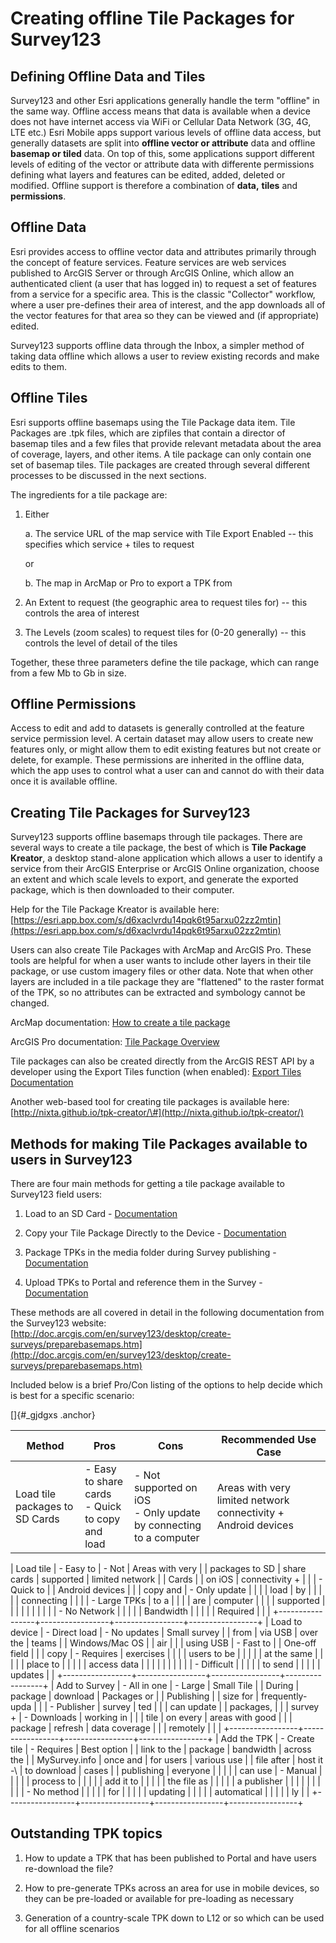 Creating offline Tile Packages for Survey123
============================================

Defining Offline Data and Tiles
-------------------------------

Survey123 and other Esri applications generally handle the term
"offline" in the same way. Offline access means that data is available
when a device does not have internet access via WiFi or Cellular Data
Network (3G, 4G, LTE etc.) Esri Mobile apps support various levels of
offline data access, but generally datasets are split into **offline
vector or attribute** data and offline **basemap or tiled** data. On top
of this, some applications support different levels of editing of the
vector or attribute data with differente permissions defining what
layers and features can be edited, added, deleted or modified. Offline
support is therefore a combination of **data,** **tiles** and
**permissions**.

Offline Data
------------

Esri provides access to offline vector data and attributes primarily
through the concept of feature services. Feature services are web
services published to ArcGIS Server or through ArcGIS Online, which
allow an authenticated client (a user that has logged in) to request a
set of features from a service for a specific area. This is the classic
"Collector" workflow, where a user pre-defines their area of interest,
and the app downloads all of the vector features for that area so they
can be viewed and (if appropriate) edited.

Survey123 supports offline data through the Inbox, a simpler method of
taking data offline which allows a user to review existing records and
make edits to them.

Offline Tiles
-------------

Esri supports offline basemaps using the Tile Package data item. Tile
Packages are .tpk files, which are zipfiles that contain a director of
basemap tiles and a few files that provide relevant metadata about the
area of coverage, layers, and other items. A tile package can only
contain one set of basemap tiles. Tile packages are created through
several different processes to be discussed in the next sections.

The ingredients for a tile package are:

1.  Either

    a.  The service URL of the map service with Tile Export Enabled --
        this specifies which service + tiles to request

    or

    b.  The map in ArcMap or Pro to export a TPK from

<!-- -->

2.  An Extent to request (the geographic area to request tiles for) --
    this controls the area of interest

3.  The Levels (zoom scales) to request tiles for (0-20 generally) --
    this controls the level of detail of the tiles

Together, these three parameters define the tile package, which can
range from a few Mb to Gb in size.

Offline Permissions
-------------------

Access to edit and add to datasets is generally controlled at the
feature service permission level. A certain dataset may allow users to
create new features only, or might allow them to edit existing features
but not create or delete, for example. These permissions are inherited
in the offline data, which the app uses to control what a user can and
cannot do with their data once it is available offline.

Creating Tile Packages for Survey123
------------------------------------

Survey123 supports offline basemaps through tile packages. There are
several ways to create a tile package, the best of which is **Tile
Package Kreator**, a desktop stand-alone application which allows a user
to identify a service from their ArcGIS Enterprise or ArcGIS Online
organization, choose an extent and which scale levels to export, and
generate the exported package, which is then downloaded to their
computer.

Help for the Tile Package Kreator is available here:
[https://esri.app.box.com/s/d6xaclvrdu14pqk6t95arxu02zz2mtin](https://esri.app.box.com/s/d6xaclvrdu14pqk6t95arxu02zz2mtin)

Users can also create Tile Packages with ArcMap and ArcGIS Pro. These
tools are helpful for when a user wants to include other layers in their
tile package, or use custom imagery files or other data. Note that when
other layers are included in a tile package they are "flattened" to the
raster format of the TPK, so no attributes can be extracted and
symbology cannot be changed.

ArcMap documentation: [How to create a tile
package](http://desktop.arcgis.com/en/arcmap/latest/map/working-with-arcmap/how-to-create-a-tile-package.htm)

ArcGIS Pro documentation: [Tile Package
Overview](http://pro.arcgis.com/en/pro-app/help/sharing/overview/tile-package.htm)

Tile packages can also be created directly from the ArcGIS REST API by a
developer using the Export Tiles function (when enabled): [Export Tiles
Documentation](http://resources.arcgis.com/en/help/arcgis-rest-api/index.html#/Export_Tiles/02r30000025t000000/)

Another web-based tool for creating tile packages is available here:
[http://nixta.github.io/tpk-creator/\#](http://nixta.github.io/tpk-creator/)

Methods for making Tile Packages available to users in Survey123
----------------------------------------------------------------

There are four main methods for getting a tile package available to
Survey123 field users:

1.  Load to an SD Card -
    [Documentation](http://doc.arcgis.com/en/survey123/desktop/create-surveys/preparebasemaps.htm#ESRI_SECTION1_7D8E3F7EB17A457088A9368CB065465B)

2.  Copy your Tile Package Directly to the Device -
    [Documentation](http://doc.arcgis.com/en/survey123/desktop/create-surveys/preparebasemaps.htm#ESRI_SECTION1_2AE91E3EDB004B61905B1B7E7D0A6431)

3.  Package TPKs in the media folder during Survey publishing -
    [Documentation](http://doc.arcgis.com/en/survey123/desktop/create-surveys/preparebasemaps.htm#ESRI_SECTION1_7C1C32D5FB2C401DA4F1A547A93891C9)

4.  Upload TPKs to Portal and reference them in the Survey -
    [Documentation](http://doc.arcgis.com/en/survey123/desktop/create-surveys/preparebasemaps.htm#ESRI_SECTION1_81F988166E0D4CB4BD6823C84AE3186C)

These methods are all covered in detail in the following documentation
from the Survey123 website:
[http://doc.arcgis.com/en/survey123/desktop/create-surveys/preparebasemaps.htm](http://doc.arcgis.com/en/survey123/desktop/create-surveys/preparebasemaps.htm)

Included below is a brief Pro/Con listing of the options to help decide
which is best for a specific scenario:

[]{#_gjdgxs .anchor}

| **Method**      | **Pros**        | **Cons**        | **Recommended Use Case**      |
| --- | --- | --- | --- |
| Load tile packages to SD Cards | - Easy to share cards <br/> - Quick to copy and load | - Not supported on iOS <br/> - Only update by connecting to a computer | Areas with very limited network connectivity + Android devices |

| Load tile       | -   Easy to     | -   Not         | Areas with very |
| packages to SD  |     share cards |     supported   | limited network |
| Cards           |                 |     on iOS      | connectivity +  |
|                 | -   Quick to    |                 | Android devices |
|                 |     copy and    | -   Only update |                 |
|                 |     load        |     by          |                 |
|                 |                 |     connecting  |                 |
|                 | -   Large TPKs  |     to a        |                 |
|                 |     are         |     computer    |                 |
|                 |     supported   |                 |                 |
|                 |                 |                 |                 |
|                 | -   No Network  |                 |                 |
|                 |     Bandwidth   |                 |                 |
|                 |     Required    |                 |                 |
+-----------------+-----------------+-----------------+-----------------+
| Load to device  | -   Direct load | -   No updates  | Small survey    |
| from            |     via USB     |     over the    | teams           |
| Windows/Mac OS  |                 |     air         |                 |
| using USB       | -   Fast to     |                 | One-off field   |
|                 |     copy        | -   Requires    | exercises       |
|                 |                 |     users to be |                 |
|                 |                 |     at the same |                 |
|                 |                 |     place to    |                 |
|                 |                 |     access data |                 |
|                 |                 |                 |                 |
|                 |                 | -   Difficult   |                 |
|                 |                 |     to send     |                 |
|                 |                 |     updates     |                 |
+-----------------+-----------------+-----------------+-----------------+
| Add to Survey   | -   All in one  | -   Large       | Small Tile      |
| During          |     package     |     download    | Packages or     |
| Publishing      |                 |     size for    | frequently-upda |
|                 | -   Publisher   |     survey      | ted             |
|                 |     can update  |                 | packages,       |
|                 |     survey +    | -   Downloads   | working in      |
|                 |     tile        |     on every    | areas with good |
|                 |     package     |     refresh     | data coverage   |
|                 |     remotely    |                 |                 |
+-----------------+-----------------+-----------------+-----------------+
| Add the TPK     | -   Create tile | -   Requires    | Best option     |
| link to the     |     package     |     bandwidth   | across the      |
| MySurvey.info   |     once and    |     for users   | various use     |
| file after      |     host it -\    |     to download | cases           |
| publishing      |     everyone    |                 |                 |
|                 |     can use     | -   Manual      |                 |
|                 |                 |     process to  |                 |
|                 |                 |     add it to   |                 |
|                 |                 |     the file as |                 |
|                 |                 |     a publisher |                 |
|                 |                 |                 |                 |
|                 |                 | -   No method   |                 |
|                 |                 |     for         |                 |
|                 |                 |     updating    |                 |
|                 |                 |     automatical |                 |
|                 |                 | ly              |                 |
+-----------------+-----------------+-----------------+-----------------+

Outstanding TPK topics
----------------------

1.  How to update a TPK that has been published to Portal and have users
    re-download the file?

2.  How to pre-generate TPKs across an area for use in mobile devices,
    so they can be pre-loaded or available for pre-loading as necessary

3.  Generation of a country-scale TPK down to L12 or so which can be
    used for all offline scenarios
